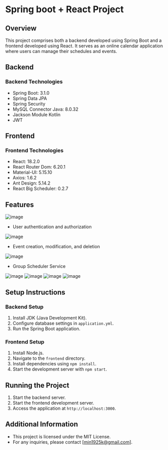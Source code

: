 # Spring boot + React Project


## Overview
This project comprises both a backend developed using Spring Boot and a frontend developed using React. It serves as an online calendar application where users can manage their schedules and events.

## Backend

### Backend Technologies
- Spring Boot: 3.1.0
- Spring Data JPA
- Spring Security
- MySQL Connector Java: 8.0.32
- Jackson Module Kotlin
- JWT

## Frontend

### Frontend Technologies
- React: 18.2.0
- React Router Dom: 6.20.1
- Material-UI: 5.15.10
- Axios: 1.6.2
- Ant Design: 5.14.2
- React Big Scheduler: 0.2.7

## Features

![image](https://github.com/min9805/min9805.github.io/assets/56664567/225d6013-d36d-41ed-9b42-24387fdd6d29)

- User authentication and authorization

![image](https://github.com/min9805/min9805.github.io/assets/56664567/a3985454-4424-4f69-8c1d-407323175fb2)

- Event creation, modification, and deletion

![image](https://github.com/min9805/min9805.github.io/assets/56664567/b843eff0-f6a3-4b76-99dc-a436e1fc5ed9)

- Group Scheduler Service
 
![image](https://github.com/min9805/min9805.github.io/assets/56664567/a269d7f2-525b-456c-b3fa-a6e772c9ba7a)
![image](https://github.com/min9805/min9805.github.io/assets/56664567/0dcfb792-f257-45c2-ab8c-3489bb87b920)
![image](https://github.com/min9805/min9805.github.io/assets/56664567/431b43a3-9bbc-4f95-91f1-520837975ae8)
![image](https://github.com/min9805/min9805.github.io/assets/56664567/011bb999-4a89-4dc3-9263-665b8b6ebc96)




## Setup Instructions
### Backend Setup
1. Install JDK (Java Development Kit).
2. Configure database settings in `application.yml`.
3. Run the Spring Boot application.

### Frontend Setup
1. Install Node.js.
2. Navigate to the `frontend` directory.
3. Install dependencies using `npm install`.
4. Start the development server with `npm start`.

## Running the Project
1. Start the backend server.
2. Start the frontend development server.
3. Access the application at `http://localhost:3000`.

## Additional Information
- This project is licensed under the MIT License.
- For any inquiries, please contact [min1925k@gmail.com].



